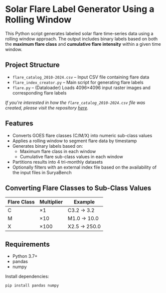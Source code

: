 # Solar Flare Label Generator Using a Rolling Window


This Python script generates labeled solar flare time-series data using a rolling window approach. The output includes binary labels based on both the **maximum flare class** and **cumulative flare intensity** within a given time window.

## Project Structure

- `flare_catalog_2010-2024.csv` – Input CSV file containing flare data  
- `flare_index_creator.py` – Main script for generating flare labels  
- `flare.py` – (Dataloader) Loads 4096×4096 input raster images and corresponding flare labels

*If you're interested in how the `flare_catalog_2010-2024.csv` file was created, please visit the repository [here](https://bitbucket.org/gsudmlab/flare_list_creator/src/main/).*


## Features

- Converts GOES flare classes (C/M/X) into numeric sub-class values
- Applies a rolling window to segment flare data by timestamp
- Generates binary labels based on:
  - Maximum flare class in each window
  - Cumulative flare sub-class values in each window
- Partitions results into 4 tri-monthly datasets
- Optionally filters with an external index file based on the availability of the input files in SuryaBench

## Converting Flare Classes to Sub-Class Values

| Flare Class | Multiplier | Example |
|-------------|------------|---------|
| C           | ×1         | C3.2 → 3.2 |
| M           | ×10        | M1.0 → 10.0 |
| X           | ×100       | X2.5 → 250.0 |

## Requirements

- Python 3.7+
- pandas
- numpy

Install dependencies:
```bash
pip install pandas numpy
```